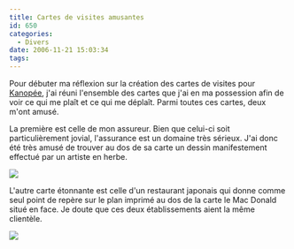 ```yaml
---
title: Cartes de visites amusantes
id: 650
categories:
  - Divers
date: 2006-11-21 15:03:34
tags:
---
```


Pour débuter ma réflexion sur la création des cartes de visites pour [Kanopée](http://www.kanopee.net/), j'ai réuni l'ensemble des cartes que j'ai en ma possession afin de voir ce qui me plaît et ce qui me déplaît. Parmi toutes ces cartes, deux m'ont amusé.

La première est celle de mon assureur. Bien que celui-ci soit particulièrement jovial, l'assurance est un domaine très sérieux. J'ai donc été très amusé de trouver au dos de sa carte un dessin manifestement effectué par un artiste en herbe.

![](/images/carte_assureur.jpg)

L'autre carte étonnante est celle d'un restaurant japonais qui donne comme seul point de repère sur le plan imprimé au dos de la carte le Mac Donald situé en face. Je doute que ces deux établissements aient la même clientèle.

![](/images/carte_restaurant.jpg)